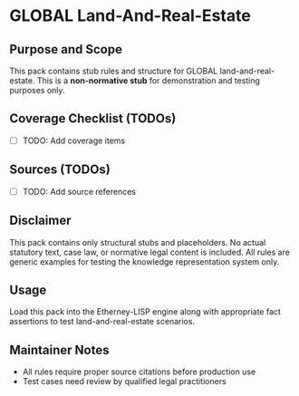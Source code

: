 # GLOBAL Land-And-Real-Estate

## Purpose and Scope

This pack contains stub rules and structure for GLOBAL land-and-real-estate. This is a **non-normative stub** for demonstration and testing purposes only.

## Coverage Checklist (TODOs)

- [ ] TODO: Add coverage items

## Sources (TODOs)

- [ ] TODO: Add source references

## Disclaimer

This pack contains only structural stubs and placeholders. No actual statutory text, case law, or normative legal content is included. All rules are generic examples for testing the knowledge representation system only.

## Usage

Load this pack into the Etherney-LISP engine along with appropriate fact assertions to test land-and-real-estate scenarios.

## Maintainer Notes

- All rules require proper source citations before production use
- Test cases need review by qualified legal practitioners
